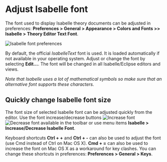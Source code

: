# Adjust Isabelle font

The font used to display Isabelle theory documents can be adjusted in preferences: **Preferences > General > Appearance > Colors and Fonts >> Isabelle > Theory Editor Text Font**.

![Isabelle font preferences](../images/isabelle-font-preferences.png)

By default, the official _IsabelleText_ font is used. It is loaded automatically if not available in your operating system. Adjust or change the font by selecting **Edit...**. The font will be changed in all Isabelle/Eclipse editors and views.

_Note that Isabelle uses a lot of mathematical symbols so make sure that an alternative font supports these characters._


## Quickly change Isabelle font size

The font size of selected Isabelle font can be adjusted quickly from the editor. Use the font increase/decrease buttons ![Increase font](../images/font-increase.gif)![Decrease font](../images/font-decrease.gif) available in the toolbar or use menu items **Isabelle > Increase/Decrease Isabelle Font**.

Keyboard shortcuts **Ctrl + +** and **Ctrl + -** can also be used to adjust the font (use Cmd instead of Ctrl on Mac OS X). **Cmd + =** can also be used to increase the font on Mac OS X as a workaround for key clashes. You can change these shortcuts in preferences: **Preferences > General > Keys**.
